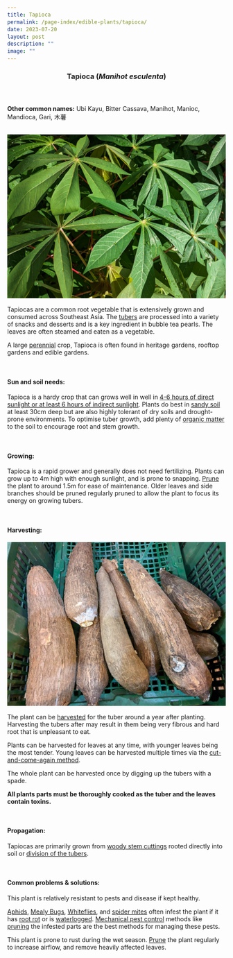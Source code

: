 ```yaml
---
title: Tapioca
permalink: /page-index/edible-plants/tapioca/
date: 2023-07-20
layout: post
description: ""
image: ""
---
```

<header>
	<h3>Tapioca (<em>Manihot esculenta</em>)</h3>
</header>
	
<section>
	<p><strong>Other common names:</strong> Ubi Kayu, Bitter Cassava, Manihot, Manioc, Mandioca, Gari, 木薯</p>
	<br>
</section>

<section>
	<img title="Tapioca leaves. Photo by Jacqueline Chua." src="/images/Plants/Tapioca_JacChua%20(2).jpg">
	<p>Tapiocas are a common root vegetable that is extensively grown and consumed across Southeast Asia. The <a href="/learn-more-about-gardening/glossary/#t">tubers</a> are processed into a variety of snacks and desserts and is a key ingredient in bubble tea pearls. The leaves are often steamed and eaten as a vegetable.</p>
	<p>A large <a href="/learn-more-about-gardening/glossary/#p">perennial</a> crop, Tapioca is often found in heritage gardens, rooftop gardens and edible gardens.</p>       
	<br>
</section>

<section>
	<h4>Sun and soil needs:</h4>
	<p>Tapioca is a hardy crop that can grows well in well in <a href="/page-index/horticulture-techniques/gauging-light/">4-6 hours of direct sunlight or at least 6 hours of indirect sunlight</a>. Plants do best in <a href="/page-index/horticulture-techniques/soil/">sandy soil</a> at least 30cm deep but are also highly tolerant of dry soils and drought-prone environments. To optimise tuber growth, add plenty of <a href="/page-index/horticulture-techniques/soil-amendments/">organic matter</a> to the soil to encourage root and stem growth.</p>
	<br>
</section>

<section>
	<h4>Growing:</h4>
	<p>Tapioca is a rapid grower and generally does not need fertilizing. Plants can grow up to 4m high with enough sunlight, and is prone to snapping. <a href="/page-index/horticulture-techniques/pruning/">Prune</a> the plant to around 1.5m for ease of maintenance. Older leaves and side branches should be pruned regularly pruned to allow the plant to focus its energy on growing tubers.</p>
	<br>
</section>

<section>
	<h4>Harvesting:</h4>
	<img title="Tapioca tubers on sale at a wet market. Photo by Jacqueline Chua." src="/images/Plants/tapioca_root_jacquelinechua.jpg">
	<p>The plant can be <a href="/page-index/horticulture-techniques/harvesting-hygiene/">harvested</a> for the tuber around a year after planting. Harvesting the tubers after may result in them being very fibrous and hard root that is unpleasant to eat.</p>
	<p>Plants can be harvested for leaves at any time, with younger leaves being the most tender. Young leaves can be harvested multiple times via the <a href="/page-index/horticulture-techniques/cut-and-come-again">cut-and-come-again method</a>. </p>
	<p>The whole plant can be harvested once by digging up the tubers with a spade. </p>
	<p><b>All plants parts must be thoroughly cooked as the tuber and the leaves contain toxins.</b> </p>
	<br>
</section>

<section>
	<h4>Propagation:</h4>
	<p>Tapiocas are primarily grown from <a href="/page-index/horticulture-techniques/propagating-by-cuttings/">woody stem cuttings</a> rooted directly into soil or <a href="/page-index/horticulture-techniques/propagating-by-division/">division of the tubers</a>. </p>
	<br>
</section>

<section>
	<h4>Common problems &amp; solutions:</h4>
<p>This plant is relatively resistant to pests and disease if kept healthy.</p>
		<p><a href="/page-index/pests/aphids/">Aphids</a>, <a href="/page-index/pests/mealy-bugs/">Mealy Bugs</a>, <a href="/page-index/pests/whiteflies/">Whiteflies</a>, and <a href="/page-index/pests/spider-mites/">spider mites</a> often infest the plant if it has <a href="/page-index/plant-problems/root-rot/">root rot</a> or is <a href="/page-index/plant-problems/waterlogging/">waterlogged</a>. <a href="/horticulture-techniques/pest-control/">Mechanical pest control</a> methods like <a href="/page-index/horticulture-techniques/pruning/">pruning</a> the infested parts are the best methods for managing these pests.</p>
<p>This plant is prone to rust during the wet season. <a href="/page-index/horticulture-techniques/pruning/">Prune</a> the plant regularly to increase airflow, and remove heavily affected leaves. </p>
	<br>
</section>